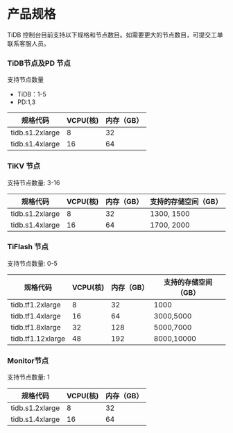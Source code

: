 # 产品规格
TiDB 控制台目前支持以下规格和节点数目。如需要更大的节点数目，可提交工单联系客服人员。

### TiDB节点及PD 节点
支持节点数量
- TiDB：1-5
- PD:1,3

|规格代码|VCPU(核)|内存（GB）|
|-|-|-|
|tidb.s1.2xlarge|8|32|
|tidb.s1.4xlarge|16|64|

### TiKV 节点
支持节点数量: 3-16

|规格代码|VCPU(核)|内存（GB）|支持的存储空间（GB）|
|-|-|-|-|
|tidb.s1.2xlarge|8|32|1300, 1500|
|tidb.s1.4xlarge|16|64|1700, 2000|

### TiFlash 节点
支持节点数量: 0-5


|规格代码|VCPU(核)|内存（GB）|支持的存储空间（GB）|
|-|-|-|-|
|tidb.tf1.2xlarge|8|32|1000|
|tidb.tf1.4xlarge|16|64|3000,5000|
|tidb.tf1.8xlarge|32|128|5000,7000|
|tidb.tf1.12xlarge|48|192|8000,10000|



### Monitor节点
支持节点数量: 1

|规格代码|VCPU(核)|内存（GB）|
|-|-|-|
|tidb.s1.2xlarge|8|32|
|tidb.s1.4xlarge|16|64|
